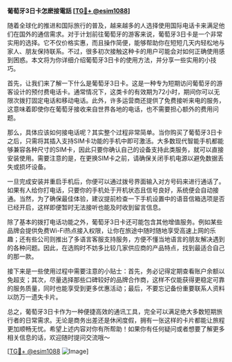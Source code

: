 **葡萄牙3日卡怎麽接電話 [[TG💪+ @esim1088](https://t.me/s/esim1088)]**

随着全球化的推进和国际旅行的普及，越来越多的人选择使用国际电话卡来满足他们在国外的通信需求。对于计划前往葡萄牙的游客来说，葡萄牙3日卡是一个非常实用的选择。它不仅价格实惠，而且操作简便，能够帮助你在短短几天内轻松地与家人、朋友保持联系。不过，很多初次接触这种卡的用户可能会对如何正确使用感到困惑。本文将为你详细介绍葡萄牙3日卡的使用方法，并分享一些实用的小技巧。

首先，让我们来了解一下什么是葡萄牙3日卡。这是一种专为短期访问葡萄牙的游客设计的预付费电话卡。通常情况下，这类卡的有效期为72小时，期间你可以无限次拨打固定电话和移动电话。此外，许多运营商还提供了免费接听来电的服务，这意味着即使你在葡萄牙接收来自世界各地的电话，也不需要担心额外的费用问题。

那么，具体应该如何接电话呢？其实整个过程非常简单。当你购买了葡萄牙3日卡之后，只需将其插入支持SIM卡功能的手机中即可激活。大多数现代智能手机都能够兼容各种尺寸的SIM卡，因此只要你确认自己的设备支持此类服务，就可以直接安装使用。需要注意的是，在更换SIM卡之前，请确保关闭手机电源以避免数据丢失或损坏设备。

一旦完成安装并重启手机后，你便可以通过拨号界面输入对方号码来进行通话了。如果有人给你打电话，只要你的手机处于开机状态且信号良好，系统便会自动接通。当然，为了确保最佳体验，建议提前检查一下手机设置中的语音信箱选项是否已经开启，这样即便暂时无法接听也能及时收到留言信息。

除了基本的拨打电话功能之外，葡萄牙3日卡还可能包含其他增值服务。例如某些品牌会提供免费Wi-Fi热点接入权限，让你在旅途中随时随地享受高速上网的乐趣；还有些公司则推出了多语言客服支持服务，方便不懂当地语言的朋友解决遇到的各种问题。因此，在选购时不妨多比较几家供应商的产品特点，找到最适合自己的那一款。

接下来是一些使用过程中需要注意的小贴士：首先，务必记得定期查看账户余额以免超支；其次，尽量选择那些口碑较好的品牌合作商，这样不仅能获得更稳定可靠的服务质量，同时也能享受到更多优惠活动；最后，不要忘记备份重要联系人资料以防万一遗失卡片。

总之，葡萄牙3日卡作为一种便捷高效的通讯工具，完全可以满足绝大多数短期旅行者的日常需求。无论是商务出差还是休闲度假，拥有一张这样的卡片都能让旅程更加顺畅无忧。希望上述内容对你有所帮助！如果你有任何疑问或者想要了解更多相关信息的话，欢迎随时提问交流哦～

[[TG💪+ @esim1088](https://t.me/s/esim1088) ![Image](https://i.postimg.cc/4NQfJmqS/Snipaste-2025-05-13-00-14-12.png)]
